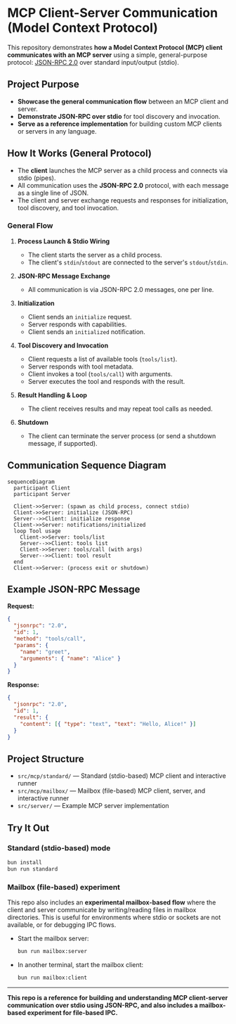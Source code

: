 # MCP Client-Server Communication (Model Context Protocol)

This repository demonstrates **how a Model Context Protocol (MCP) client communicates with an MCP server** using a simple, general-purpose protocol: [JSON-RPC 2.0](https://www.jsonrpc.org/specification) over standard input/output (stdio).

## Project Purpose

- **Showcase the general communication flow** between an MCP client and server.
- **Demonstrate JSON-RPC over stdio** for tool discovery and invocation.
- **Serve as a reference implementation** for building custom MCP clients or servers in any language.

## How It Works (General Protocol)

- The **client** launches the MCP server as a child process and connects via stdio (pipes).
- All communication uses the **JSON-RPC 2.0** protocol, with each message as a single line of JSON.
- The client and server exchange requests and responses for initialization, tool discovery, and tool invocation.

### General Flow

1. **Process Launch & Stdio Wiring**

   - The client starts the server as a child process.
   - The client's `stdin`/`stdout` are connected to the server's `stdout`/`stdin`.

2. **JSON-RPC Message Exchange**

   - All communication is via JSON-RPC 2.0 messages, one per line.

3. **Initialization**

   - Client sends an `initialize` request.
   - Server responds with capabilities.
   - Client sends an `initialized` notification.

4. **Tool Discovery and Invocation**

   - Client requests a list of available tools (`tools/list`).
   - Server responds with tool metadata.
   - Client invokes a tool (`tools/call`) with arguments.
   - Server executes the tool and responds with the result.

5. **Result Handling & Loop**

   - The client receives results and may repeat tool calls as needed.

6. **Shutdown**
   - The client can terminate the server process (or send a shutdown message, if supported).

## Communication Sequence Diagram

```mermaid
sequenceDiagram
  participant Client
  participant Server

  Client->>Server: (spawn as child process, connect stdio)
  Client->>Server: initialize (JSON-RPC)
  Server-->>Client: initialize response
  Client->>Server: notifications/initialized
  loop Tool usage
    Client->>Server: tools/list
    Server-->>Client: tools list
    Client->>Server: tools/call (with args)
    Server-->>Client: tool result
  end
  Client->>Server: (process exit or shutdown)
```

## Example JSON-RPC Message

**Request:**

```json
{
  "jsonrpc": "2.0",
  "id": 1,
  "method": "tools/call",
  "params": {
    "name": "greet",
    "arguments": { "name": "Alice" }
  }
}
```

**Response:**

```json
{
  "jsonrpc": "2.0",
  "id": 1,
  "result": {
    "content": [{ "type": "text", "text": "Hello, Alice!" }]
  }
}
```

## Project Structure

- `src/mcp/standard/` — Standard (stdio-based) MCP client and interactive runner
- `src/mcp/mailbox/` — Mailbox (file-based) MCP client, server, and interactive runner
- `src/server/` — Example MCP server implementation

## Try It Out

### Standard (stdio-based) mode

```bash
bun install
bun run standard
```

### Mailbox (file-based) experiment

This repo also includes an **experimental mailbox-based flow** where the client and server communicate by writing/reading files in mailbox directories. This is useful for environments where stdio or sockets are not available, or for debugging IPC flows.

- Start the mailbox server:

  ```bash
  bun run mailbox:server
  ```

- In another terminal, start the mailbox client:

  ```bash
  bun run mailbox:client
  ```

---

**This repo is a reference for building and understanding MCP client-server communication over stdio using JSON-RPC, and also includes a mailbox-based experiment for file-based IPC.**
